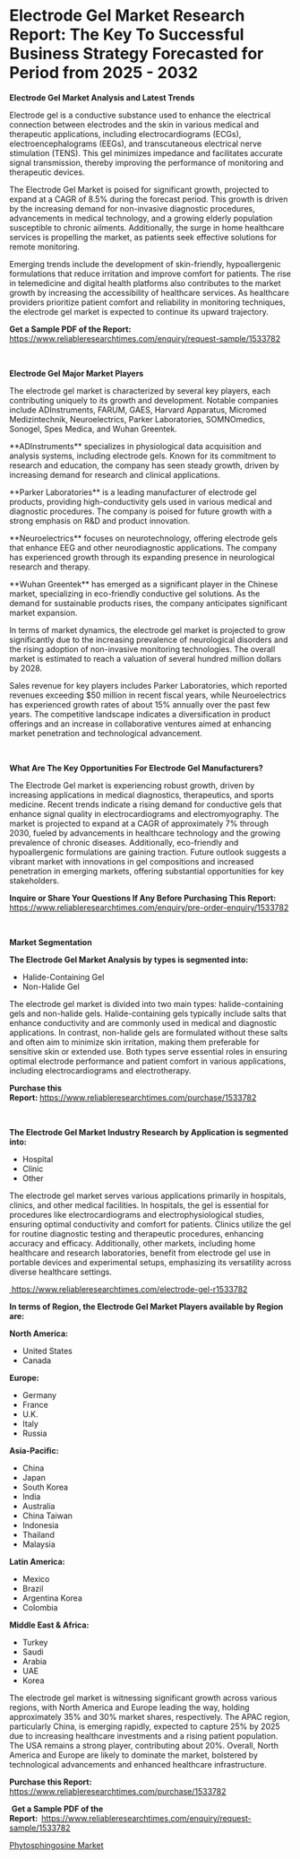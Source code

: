 <p><h1>Electrode Gel Market Research Report: The Key To Successful Business Strategy Forecasted for Period from 2025 - 2032</h1></p><p><strong>Electrode Gel Market Analysis and Latest Trends</strong></p>
<p><p>Electrode gel is a conductive substance used to enhance the electrical connection between electrodes and the skin in various medical and therapeutic applications, including electrocardiograms (ECGs), electroencephalograms (EEGs), and transcutaneous electrical nerve stimulation (TENS). This gel minimizes impedance and facilitates accurate signal transmission, thereby improving the performance of monitoring and therapeutic devices.</p><p>The Electrode Gel Market is poised for significant growth, projected to expand at a CAGR of 8.5% during the forecast period. This growth is driven by the increasing demand for non-invasive diagnostic procedures, advancements in medical technology, and a growing elderly population susceptible to chronic ailments. Additionally, the surge in home healthcare services is propelling the market, as patients seek effective solutions for remote monitoring. </p><p>Emerging trends include the development of skin-friendly, hypoallergenic formulations that reduce irritation and improve comfort for patients. The rise in telemedicine and digital health platforms also contributes to the market growth by increasing the accessibility of healthcare services. As healthcare providers prioritize patient comfort and reliability in monitoring techniques, the electrode gel market is expected to continue its upward trajectory.</p></p>
<p><strong>Get a Sample PDF of the Report:&nbsp;</strong> <a href="https://www.reliableresearchtimes.com/enquiry/request-sample/1533782?utm_campaign=2273&utm_medium=2&utm_source=Github&utm_content=ia&utm_term=31032025&utm_id=electrode-gel">https://www.reliableresearchtimes.com/enquiry/request-sample/1533782</a></p>
<p>&nbsp;</p>
<p><strong>Electrode Gel Major Market Players</strong></p>
<p><p>The electrode gel market is characterized by several key players, each contributing uniquely to its growth and development. Notable companies include ADInstruments, FARUM, GAES, Harvard Apparatus, Micromed Medizintechnik, Neuroelectrics, Parker Laboratories, SOMNOmedics, Sonogel, Spes Medica, and Wuhan Greentek.</p><p>**ADInstruments** specializes in physiological data acquisition and analysis systems, including electrode gels. Known for its commitment to research and education, the company has seen steady growth, driven by increasing demand for research and clinical applications. </p><p>**Parker Laboratories** is a leading manufacturer of electrode gel products, providing high-conductivity gels used in various medical and diagnostic procedures. The company is poised for future growth with a strong emphasis on R&D and product innovation.</p><p>**Neuroelectrics** focuses on neurotechnology, offering electrode gels that enhance EEG and other neurodiagnostic applications. The company has experienced growth through its expanding presence in neurological research and therapy.</p><p>**Wuhan Greentek** has emerged as a significant player in the Chinese market, specializing in eco-friendly conductive gel solutions. As the demand for sustainable products rises, the company anticipates significant market expansion.</p><p>In terms of market dynamics, the electrode gel market is projected to grow significantly due to the increasing prevalence of neurological disorders and the rising adoption of non-invasive monitoring technologies. The overall market is estimated to reach a valuation of several hundred million dollars by 2028.</p><p>Sales revenue for key players includes Parker Laboratories, which reported revenues exceeding $50 million in recent fiscal years, while Neuroelectrics has experienced growth rates of about 15% annually over the past few years. The competitive landscape indicates a diversification in product offerings and an increase in collaborative ventures aimed at enhancing market penetration and technological advancement.</p></p>
<p>&nbsp;</p>
<p><strong>What Are The Key Opportunities For Electrode Gel Manufacturers?</strong></p>
<p><p>The Electrode Gel market is experiencing robust growth, driven by increasing applications in medical diagnostics, therapeutics, and sports medicine. Recent trends indicate a rising demand for conductive gels that enhance signal quality in electrocardiograms and electromyography. The market is projected to expand at a CAGR of approximately 7% through 2030, fueled by advancements in healthcare technology and the growing prevalence of chronic diseases. Additionally, eco-friendly and hypoallergenic formulations are gaining traction. Future outlook suggests a vibrant market with innovations in gel compositions and increased penetration in emerging markets, offering substantial opportunities for key stakeholders.</p></p>
<p><strong>Inquire or Share Your Questions If Any Before Purchasing This Report:</strong> <a href="https://www.reliableresearchtimes.com/enquiry/pre-order-enquiry/1533782?utm_campaign=2273&utm_medium=2&utm_source=Github&utm_content=ia&utm_term=31032025&utm_id=electrode-gel">https://www.reliableresearchtimes.com/enquiry/pre-order-enquiry/1533782</a></p>
<p>&nbsp;</p>
<p><strong>Market Segmentation</strong></p>
<p><strong>The Electrode Gel Market Analysis by types is segmented into:</strong></p>
<p><ul><li>Halide-Containing Gel</li><li>Non-Halide Gel</li></ul></p>
<p><p>The electrode gel market is divided into two main types: halide-containing gels and non-halide gels. Halide-containing gels typically include salts that enhance conductivity and are commonly used in medical and diagnostic applications. In contrast, non-halide gels are formulated without these salts and often aim to minimize skin irritation, making them preferable for sensitive skin or extended use. Both types serve essential roles in ensuring optimal electrode performance and patient comfort in various applications, including electrocardiograms and electrotherapy.</p></p>
<p><strong>Purchase this Report:&nbsp;</strong><a href="https://www.reliableresearchtimes.com/purchase/1533782?utm_campaign=2273&utm_medium=2&utm_source=Github&utm_content=ia&utm_term=31032025&utm_id=electrode-gel">https://www.reliableresearchtimes.com/purchase/1533782</a></p>
<p>&nbsp;</p>
<p><strong>The Electrode Gel Market Industry Research by Application is segmented into:</strong></p>
<p><ul><li>Hospital</li><li>Clinic</li><li>Other</li></ul></p>
<p><p>The electrode gel market serves various applications primarily in hospitals, clinics, and other medical facilities. In hospitals, the gel is essential for procedures like electrocardiograms and electrophysiological studies, ensuring optimal conductivity and comfort for patients. Clinics utilize the gel for routine diagnostic testing and therapeutic procedures, enhancing accuracy and efficacy. Additionally, other markets, including home healthcare and research laboratories, benefit from electrode gel use in portable devices and experimental setups, emphasizing its versatility across diverse healthcare settings.</p></p>
<p><a href="https://www.reliableresearchtimes.com/electrode-gel-r1533782?utm_campaign=2273&utm_medium=2&utm_source=Github&utm_content=ia&utm_term=31032025&utm_id=electrode-gel">&nbsp;https://www.reliableresearchtimes.com/electrode-gel-r1533782</a></p>
<p><strong>In terms of Region, the Electrode Gel Market Players available by Region are:</strong></p>
<p>
    <p> <strong> North America: </strong>
        <ul>
            <li>United States</li>
            <li>Canada</li>
        </ul>
        </p> 
    <p> <strong> Europe: </strong>
        <ul>
            <li>Germany</li>
            <li>France</li>
            <li>U.K.</li>
            <li>Italy</li>
            <li>Russia</li>
        </ul>
        </p> 
    <p> <strong> Asia-Pacific: </strong>
        <ul>
            <li>China</li>
            <li>Japan</li>
            <li>South Korea</li>
            <li>India</li>
            <li>Australia</li>
            <li>China Taiwan</li>
            <li>Indonesia</li>
            <li>Thailand</li>
            <li>Malaysia</li>
        </ul>
        </p> 
    <p> <strong> Latin America: </strong>
        <ul>
            <li>Mexico</li>
            <li>Brazil</li>
            <li>Argentina Korea</li>
            <li>Colombia</li>
        </ul>
        </p> 
    <p> <strong> Middle East & Africa: </strong>
        <ul>
            <li>Turkey</li>
            <li>Saudi</li>
            <li>Arabia</li>
            <li>UAE</li>
            <li>Korea</li>
        </ul>
    </p>
    </p>
<p><p>The electrode gel market is witnessing significant growth across various regions, with North America and Europe leading the way, holding approximately 35% and 30% market shares, respectively. The APAC region, particularly China, is emerging rapidly, expected to capture 25% by 2025 due to increasing healthcare investments and a rising patient population. The USA remains a strong player, contributing about 20%. Overall, North America and Europe are likely to dominate the market, bolstered by technological advancements and enhanced healthcare infrastructure.</p></p>
<p><strong>Purchase this Report: </strong><a href="https://www.reliableresearchtimes.com/purchase/1533782?utm_campaign=2273&utm_medium=2&utm_source=Github&utm_content=ia&utm_term=31032025&utm_id=electrode-gel">https://www.reliableresearchtimes.com/purchase/1533782</a></p>
<p>&nbsp;<strong>Get a Sample PDF of the Report:&nbsp;&nbsp;</strong><a href="https://www.reliableresearchtimes.com/enquiry/request-sample/1533782?utm_campaign=2273&utm_medium=2&utm_source=Github&utm_content=ia&utm_term=31032025&utm_id=electrode-gel">https://www.reliableresearchtimes.com/enquiry/request-sample/1533782</a></p>
<p><strong></strong></p>
<p><p><a href="https://github.com/dringals/Market-Research-Report-List-6/blob/main/phytosphingosine-market.md?utm_campaign=2273&utm_medium=2&utm_source=Github&utm_content=ia&utm_term=31032025&utm_id=electrode-gel">Phytosphingosine Market</a></p></p>